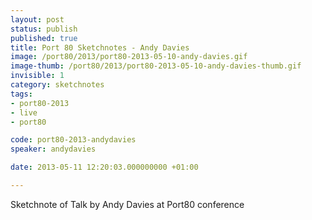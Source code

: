 ```yaml
---
layout: post
status: publish
published: true
title: Port 80 Sketchnotes - Andy Davies
image: /port80/2013/port80-2013-05-10-andy-davies.gif
image-thumb: /port80/2013/port80-2013-05-10-andy-davies-thumb.gif
invisible: 1
category: sketchnotes
tags:
- port80-2013
- live
- port80

code: port80-2013-andydavies
speaker: andydavies

date: 2013-05-11 12:20:03.000000000 +01:00

---
```


Sketchnote of Talk by Andy Davies at Port80 conference
